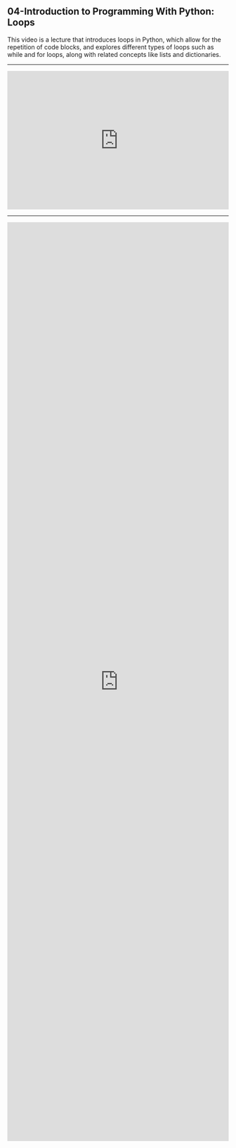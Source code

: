 ## 04-Introduction to Programming With Python: Loops

This video is a lecture that introduces loops in Python, which allow for the repetition of code blocks, and explores different types of loops such as while and for loops, along with related concepts like lists and dictionaries.

---

<iframe width="100%" height="315" src="https://www.youtube.com/embed/-7xg8pGcP6w?si=nLlkpuVOgsR7KWtH" title="YouTube video player" frameborder="0" allow="accelerometer; autoplay; clipboard-write; encrypted-media; gyroscope; picture-in-picture; web-share" referrerpolicy="strict-origin-when-cross-origin" allowfullscreen></iframe>

---
<iframe src="https://docs.google.com/forms/d/e/1FAIpQLSeH0y2w8VtPODv_QTLkXPv6_w00nnf5MMcByj0gfISWwINBxg/viewform?embedded=true" width="100%" height="2090" frameborder="0" marginheight="0" marginwidth="0">Loading…</iframe>
